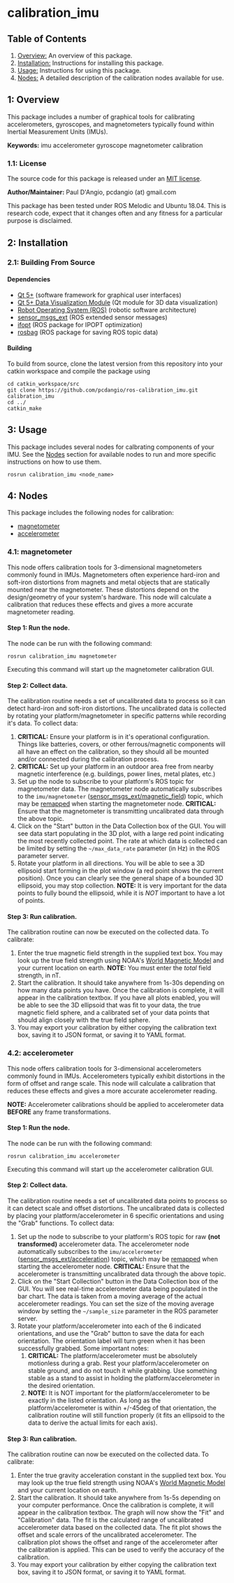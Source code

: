 # calibration_imu

## Table of Contents

1. [Overview:](#1-overview) An overview of this package.
2. [Installation:](#2-installation) Instructions for installing this package.
3. [Usage:](#3-usage) Instructions for using this package.
4. [Nodes:](#4-nodes) A detailed description of the calibration nodes available for use.

## 1: Overview

This package includes a number of graphical tools for calibrating accelerometers, gyroscopes, and magnetometers typically found within Inertial Measurement Units (IMUs).

**Keywords:** imu accelerometer gyroscope magnetometer calibration

### 1.1: License

The source code for this package is released under an [MIT license](LICENSE).

**Author/Maintainer:** Paul D'Angio, pcdangio (at) gmail.com

This package has been tested under ROS Melodic and Ubuntu 18.04. This is research code, expect that it changes often and any fitness for a particular purpose is disclaimed.

## 2: Installation

### 2.1: Building From Source

#### Dependencies

- [Qt 5+](https://doc.qt.io/qt-5/) (software framework for graphical user interfaces)
- [Qt 5+ Data Visualization Module](https://doc.qt.io/qt-5/qtdatavisualization-index.html) (Qt module for 3D data visualization)
- [Robot Operating System (ROS)](http://wiki.ros.org) (robotic software architecture)
- [sensor_msgs_ext](https://github.com/pcdangio/ros-sensor_msgs_ext) (ROS extended sensor messages)
- [ifopt](http://wiki.ros.org/ifopt) (ROS package for IPOPT optimization)
- [rosbag](http://wiki.ros.org/rosbag) (ROS package for saving ROS topic data)

#### Building

To build from source, clone the latest version from this repository into your catkin workspace and compile the package using

```
cd catkin_workspace/src
git clone https://github.com/pcdangio/ros-calibration_imu.git calibration_imu
cd ../
catkin_make
```

## 3: Usage

This package includes several nodes for calbrating components of your IMU. See the [Nodes](#4-nodes) section for available nodes to run and more specific instructions on how to use them.

```
rosrun calibration_imu <node_name>
```

## 4: Nodes

This package includes the following nodes for calibration:

- [magnetometer](#41-magnetometer)
- [accelerometer](#42-accelerometer)

### 4.1: magnetometer

This node offers calibration tools for 3-dimensional magnetometers commonly found in IMUs. Magnetometers often experience hard-iron and soft-iron distortions from magnets and metal objects that are statically mounted near the magnetometer. These distortions depend on the design/geometry of your system's hardware. This node will calculate a calibration that reduces these effects and gives a more accurate magnetometer reading.

#### Step 1: Run the node.

The node can be run with the following command:

```
rosrun calibration_imu magnetometer
```

Executing this command will start up the magnetometer calibration GUI.

#### Step 2: Collect data.

The calibration routine needs a set of uncalibrated data to process so it can detect hard-iron and soft-iron distortions. The uncalibrated data is collected by rotating your platform/magnetometer in specific patterns while recording it's data.  To collect data:

1. **CRITICAL:** Ensure your platform is in it's operational configuration. Things like batteries, covers, or other ferrous/magnetic components will all have an effect on the calibration, so they should all be mounted and/or connected during the calibration process.
2. **CRITICAL:** Set up your platform in an outdoor area free from nearby magnetic interference (e.g. buildings, power lines, metal plates, etc.) 
3. Set up the node to subscribe to your platform's ROS topic for magnetometer data. The magnetometer node automatically subscribes to the `imu/magnetometer` ([sensor_msgs_ext/magnetic_field](https://github.com/pcdangio/ros-sensor_msgs_ext/blob/master/msg/magnetic_field.msg)) topic, which may be [remapped](http://wiki.ros.org/Remapping%20Arguments) when starting the magnetometer node. **CRITICAL:** Ensure that the magnetometer is transmitting uncalibrated data through the above topic.
4. Click on the "Start" button in the Data Collection box of the GUI. You will see data start populating in the 3D plot, with a large red point indicating the most recently collected point. The rate at which data is collected can be limited by setting the `~/max_data_rate` parameter (in Hz) in the ROS parameter server.
5. Rotate your platform in all directions. You will be able to see a 3D ellipsoid start forming in the plot window (a red point shows the current position). Once you can clearly see the general shape of a bounded 3D ellipsoid, you may stop collection. **NOTE:** It is very important for the data points to fully bound the ellipsoid, while it is *NOT* important to have a lot of points.

#### Step 3: Run calibration.

The calibration routine can now be executed on the collected data. To calibrate:

1. Enter the true magnetic field strength in the supplied text box. You may look up the true field strength using NOAA's [World Magnetic Model](https://www.ngdc.noaa.gov/geomag/calculators/magcalc.shtml#igrfwmm) and your current location on earth. **NOTE:** You must enter the *total* field strength, in nT.
2. Start the calibration. It should take anywhere from 1s-30s depending on how many data points you have. Once the calibration is complete, it will appear in the calibration textbox. If you have all plots enabled, you will be able to see the 3D ellipsoid that was fit to your data, the true magnetic field sphere, and a calibrated set of your data points that should align closely with the true field sphere.
3. You may export your calibration by either copying the calibration text box, saving it to JSON format, or saving it to YAML format.

### 4.2: accelerometer

This node offers calibration tools for 3-dimensional accelerometers commonly found in IMUs. Accelerometers typically exhibit distortions in the form of offset and range scale. This node will calculate a calibration that reduces these effects and gives a more accurate accelerometer reading.

**NOTE:** Accelerometer calibrations should be applied to accelerometer data **BEFORE** any frame transformations.

#### Step 1: Run the node.

The node can be run with the following command:

```
rosrun calibration_imu accelerometer
```

Executing this command will start up the accelerometer calibration GUI.

#### Step 2: Collect data.

The calibration routine needs a set of uncalibrated data points to process so it can detect scale and offset distortions. The uncalibrated data is collected by placing your platform/accelerometer in 6 specific orientations and using the "Grab" functions. To collect data:

1. Set up the node to subscribe to your platform's ROS topic for raw **(not transformed)** accelerometer data. The accelerometer node automatically subscribes to the `imu/accelerometer` ([sensor_msgs_ext/acceleration](https://github.com/pcdangio/ros-sensor_msgs_ext/blob/master/msg/acceleration.msg)) topic, which may be [remapped](http://wiki.ros.org/Remapping%20Arguments) when starting the accelerometer node. **CRITICAL:** Ensure that the accelerometer is transmitting uncalibrated data through the above topic.
2. Click on the "Start Collection" button in the Data Collection box of the GUI. You will see real-time accelerometer data being populated in the bar chart. The data is taken from a moving average of the actual accelerometer readings. You can set the size of the moving average window by setting the `~/sample_size` parameter in the ROS parameter server.
3. Rotate your platform/accelerometer into each of the 6 indicated orientations, and use the "Grab" button to save the data for each orientation. The orientation label will turn green when it has been successfully grabbed. Some important notes:
    1. **CRITICAL:** The platform/accelerometer must be absolutely motionless during a grab. Rest your platform/accelerometer on stable ground, and do not touch it while grabbing. Use something stable as a stand to assist in holding the platform/accelerometer in the desired orientation.
    2. **NOTE:** It is NOT important for the platform/accelerometer to be exactly in the listed orientation. As long as the platform/accelerometer is within +/-45deg of that orientation, the calibration routine will still function properly (it fits an ellipsoid to the data to derive the actual limits for each axis).


#### Step 3: Run calibration.

The calibration routine can now be executed on the collected data. To calibrate:

1. Enter the true gravity acceleration constant in the supplied text box. You may look up the true field strength using NOAA's [World Magnetic Model](https://geodesy.noaa.gov/cgi-bin/grav_pdx.prl) and your current location on earth.
2. Start the calibration. It should take anywhere from 1s-5s depending on your computer performance. Once the calibration is complete, it will appear in the calibration textbox. The graph will now show the "Fit" and "Calibration" data. The fit is the calculated range of uncalibrated accelerometer data based on the collected data. The fit plot shows the offset and scale errors of the uncalibrated accelerometer. The calibration plot shows the offset and range of the accelerometer after the calibration is applied. This can be used to verify the accuracy of the calibration.
3. You may export your calibration by either copying the calibration text box, saving it to JSON format, or saving it to YAML format.
